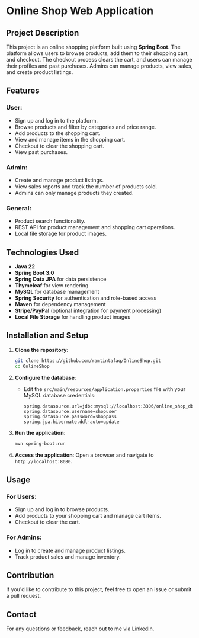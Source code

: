 # Online Shop Web Application

## Project Description
This project is an online shopping platform built using **Spring Boot**. The platform allows users to browse products, add them to their shopping cart, and checkout. The checkout process clears the cart, and users can manage their profiles and past purchases. Admins can manage products, view sales, and create product listings.

## Features

### User:
- Sign up and log in to the platform.
- Browse products and filter by categories and price range.
- Add products to the shopping cart.
- View and manage items in the shopping cart.
- Checkout to clear the shopping cart.
- View past purchases.

### Admin:
- Create and manage product listings.
- View sales reports and track the number of products sold.
- Admins can only manage products they created.

### General:
- Product search functionality.
- REST API for product management and shopping cart operations.
- Local file storage for product images.

## Technologies Used
- **Java 22**
- **Spring Boot 3.0**
- **Spring Data JPA** for data persistence
- **Thymeleaf** for view rendering
- **MySQL** for database management
- **Spring Security** for authentication and role-based access
- **Maven** for dependency management
- **Stripe/PayPal** (optional integration for payment processing)
- **Local File Storage** for handling product images

## Installation and Setup

1. **Clone the repository**:
    ```bash
    git clone https://github.com/ramtintafaq/OnlineShop.git
    cd OnlineShop
    ```

2. **Configure the database**:
   - Edit the `src/main/resources/application.properties` file with your MySQL database credentials:
     ```properties
     spring.datasource.url=jdbc:mysql://localhost:3306/online_shop_db
     spring.datasource.username=shopuser
     spring.datasource.password=shoppass
     spring.jpa.hibernate.ddl-auto=update
     ```

3. **Run the application**:
    ```bash
    mvn spring-boot:run
    ```

4. **Access the application**:
   Open a browser and navigate to `http://localhost:8080`.

## Usage

### For Users:
- Sign up and log in to browse products.
- Add products to your shopping cart and manage cart items.
- Checkout to clear the cart.

### For Admins:
- Log in to create and manage product listings.
- Track product sales and manage inventory.

## Contribution
If you'd like to contribute to this project, feel free to open an issue or submit a pull request.

## Contact
For any questions or feedback, reach out to me via [LinkedIn](https://www.linkedin.com/in/ramtintafaghodi/).

